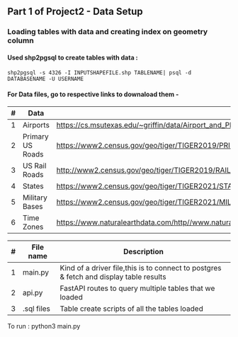 

##  Part 1 of Project2 - Data Setup
### Loading tables with data and creating index on geometry column

#### Used shp2pgsql to create tables with data :

    shp2pgsql -s 4326 -I INPUTSHAPEFILE.shp TABLENAME| psql -d DATABASENAME -U USERNAME

#### For Data files, go to respective links to downaload them -

|   #   | Data | Link |
| :---: | ----------- | ---------------------- |
|    1  |     Airports       |  https://cs.msutexas.edu/~griffin/data/Airport_and_Plane_Data/airports.csv|
|2|  Primary US Roads  |https://www2.census.gov/geo/tiger/TIGER2019/PRIMARYROADS/tl_2019_us_primaryroads.zip|
|3|  US Rail Roads  |http://www2.census.gov/geo/tiger/TIGER2019/RAILS/tl_2019_us_rails.zip|
|4|  States  |https://www2.census.gov/geo/tiger/TIGER2021/STATE/tl_2021_us_state.zip|
|5|  Military Bases  |https://www2.census.gov/geo/tiger/TIGER2021/MIL/tl_2021_us_mil.zip|
|6|  Time Zones  |https://www.naturalearthdata.com/http//www.naturalearthdata.com/download/10m/cultural/ne_10m_time_zones.zip|

|   #   | File name | Description |
| :---: | ----------- | ---------------------- |
|    1  |     main.py       |  Kind of a driver file,this is to connect to postgres & fetch and display table results|
|    2  |     api.py       |  FastAPI routes to query multiple tables that we loaded|
|    3  |     .sql files       |  Table create scripts of all the tables loaded|


To run : python3 main.py
